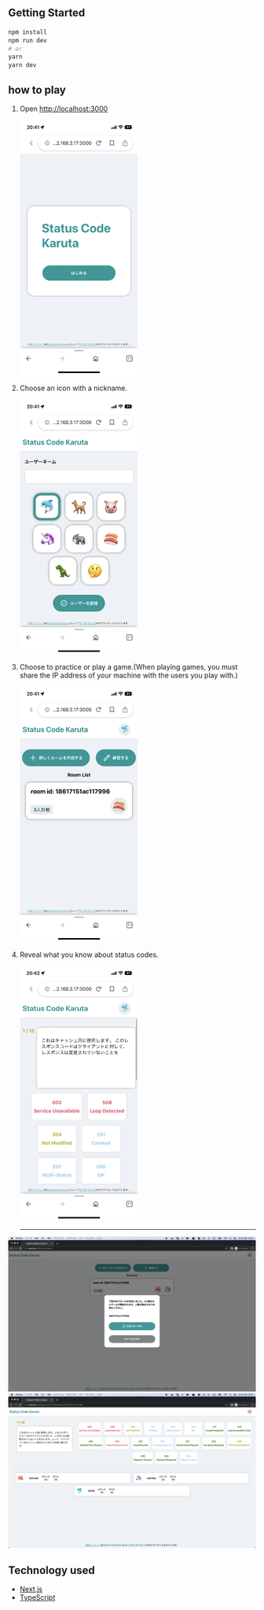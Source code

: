 ## Getting Started

```bash
npm install
npm run dev
# or
yarn
yarn dev
```

## how to play

1.  Open [http://localhost:3000](http://localhost:3000)

    <img src="./docs/img/sample001.PNG" width="240px" alt="sample001">

1.  Choose an icon with a nickname.

    <img src="./docs/img/sample002.PNG" width="240px" alt="sample002">

1.  Choose to practice or play a game.(When playing games, you must share the IP address of your machine with the users you play with.)

    <img src="./docs/img/sample003.PNG" width="240px" alt="sample003">

1.  Reveal what you know about status codes.

    <img src="./docs/img/sample004.PNG" width="240px" alt="sample004">

    <hr />

<img src="./docs/img/sample005.PNG" alt="sample005">
<img src="./docs/img/sample006.PNG" alt="sample006">

## Technology used

- [Next.js](https://nextjs.org/)
- [TypeScript](https://www.typescriptlang.org/)
